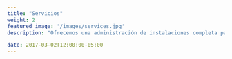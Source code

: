 ```yaml
---
title: "Servicios"
weight: 2
featured_image: '/images/services.jpg'
description: "Ofrecemos una administración de instalaciones completa para una amplia gama de empresas que operan en diferentes industrias"

date: 2017-03-02T12:00:00-05:00
---
```

